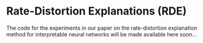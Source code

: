 # Rate-Distortion Explanations (RDE)
The code for the experiments in our paper on the rate-distortion explanation method for interpretable neural networks will be made available here soon...
